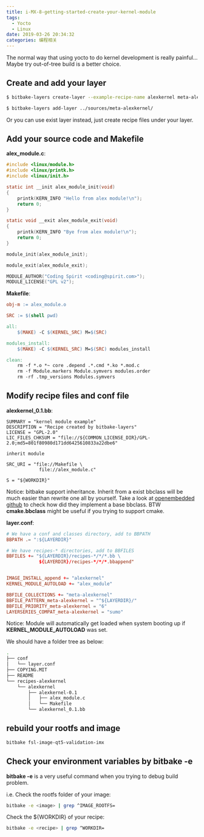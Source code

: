 ```yaml
---
title: i-MX-8-getting-started-create-your-kernel-module
tags:
  - Yocto
  - Linux
date: 2019-03-26 20:34:32
categories: 编程相关
---
```

The normal way that using yocto to do kernel development is really painful... Maybe try out-of-tree build is a better choice.

<!--more-->

## Create and add your layer
```bash
$ bitbake-layers create-layer --example-recipe-name alexkernel meta-alexkernel
```

```bash
$ bitbake-layers add-layer ../sources/meta-alexkernel/
```
Or you can use exist layer instead, just create recipe files under your layer.

## Add your source code and Makefile

**alex_module.c**:
```c
#include <linux/module.h>
#include <linux/printk.h>
#include <linux/init.h>

static int __init alex_module_init(void)
{
    printk(KERN_INFO "Hello from alex module!\n");
    return 0;
}

static void __exit alex_module_exit(void)
{
    printk(KERN_INFO "Bye from alex module!\n");
    return 0;
}

module_init(alex_module_init);

module_exit(alex_module_exit);

MODULE_AUTHOR("Coding Spirit <coding@spirit.com>");
MODULE_LICENSE("GPL v2");

```

**Makefile**:
```mk
obj-m := alex_module.o

SRC := $(shell pwd)

all:
	$(MAKE) -C $(KERNEL_SRC) M=$(SRC)

modules_install:
	$(MAKE) -C $(KERNEL_SRC) M=$(SRC) modules_install

clean:
	rm -f *.o *~ core .depend .*.cmd *.ko *.mod.c
	rm -f Module.markers Module.symvers modules.order
	rm -rf .tmp_versions Modules.symvers

```

## Modify recipe files and conf file

**alexkernel_0.1.bb**:

```bb
SUMMARY = "kernel module example"
DESCRIPTION = "Recipe created by bitbake-layers"
LICENSE = "GPL-2.0"
LIC_FILES_CHKSUM = "file://${COMMON_LICENSE_DIR}/GPL-2.0;md5=801f80980d171dd6425610833a22dbe6"

inherit module

SRC_URI = "file://Makefile \
            file://alex_module.c"

S = "${WORKDIR}"

```

Notice: bitbake support inheritance. Inherit from a exist bbclass will be much easier than rewrite one all by yourself. Take a look at [openembedded github](https://github.com/openembedded/openembedded-core/tree/master/meta/classes) to check how did they implement a base bbclass. BTW **cmake.bbclass** might be useful if you trying to support cmake. 

**layer.conf**:

```conf
# We have a conf and classes directory, add to BBPATH
BBPATH .= ":${LAYERDIR}"

# We have recipes-* directories, add to BBFILES
BBFILES += "${LAYERDIR}/recipes-*/*/*.bb \
            ${LAYERDIR}/recipes-*/*/*.bbappend"


IMAGE_INSTALL_append += "alexkernel"
KERNEL_MODULE_AUTOLOAD += "alex_module"

BBFILE_COLLECTIONS += "meta-alexkernel"
BBFILE_PATTERN_meta-alexkernel = "^${LAYERDIR}/"
BBFILE_PRIORITY_meta-alexkernel = "6"
LAYERSERIES_COMPAT_meta-alexkernel = "sumo"

```

Notice: Module will automatically get loaded when system booting up if **KERNEL_MODULE_AUTOLOAD** was set.

We should have a folder tree as below:
```bash
.
├── conf
│   └── layer.conf
├── COPYING.MIT
├── README
└── recipes-alexkernel
    └── alexkernel
        ├── alexkernel-0.1
        │   ├── alex_module.c
        │   └── Makefile
        └── alexkernel_0.1.bb
```

## rebuild your rootfs and image
```bash
bitbake fsl-image-qt5-validation-imx
```

## Check your environment variables by **bitbake -e**

**bitbake -e** is a very useful command when you trying to debug build problem.

i.e. Check the rootfs folder of your image:
```bash
bitbake -e <image> | grep ^IMAGE_ROOTFS=
```
Check the ${WORKDIR} of your recipe:
```bash
bitbake -e <recipe> | grep ^WORKDIR=
```
